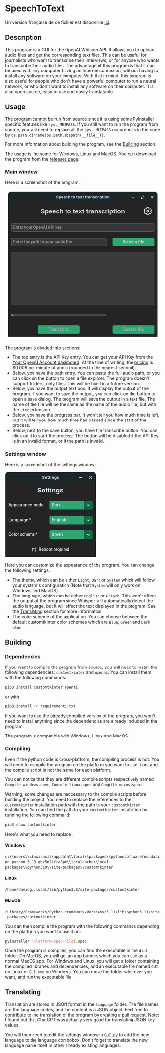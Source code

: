 # SpeechToText

Un version française de ce fichier est disponible [ici](README-FR.md).

## Description

This program is a GUI for the OpenAI Whisper API. It allows you to upload audio files and get the corresponding text files. This can be useful for journalists who want to transcribe their interviews, or for anyone who wants to transcribe their audio files. The advantage of this program is that it can be used with any computer having an internet connexion, without having to install any software on your computer. With that in mind, this program is also useful for people who don't have a powerful computer to run a neural network, or who don't want to install any software on their computer. It is also open source, easy to use and easily translatable.

## Usage

The program cannot be run from source since it is using some PyInstaller specific features like `sys._MEIPASS`. If you still want to run the program from source, you will need to replace all the `sys._MEIPASS` occurences in the code by `os.path.dirname(os.path.abspath(__file__))`.

For more information about building the program, see the [Building](#building) section.

The usage is the same for Windows, Linux and MacOS. You can download the program from the [releases page](https://github.com/Chaxiraxi/SpeechToText/releases).

### Main window

Here is a screenshot of the program:

![Screenshot of the program](mainwindow.png)

The program is divided into sections:

- The top entry is the API Key entry. You can get your API Key from the [Your OpenAI Account dashboard](https://platform.openai.com/account/api-keys). At the time of writing, the [pricing](https://openai.com/pricing) is $0.006 per minute of audio (rounded to the nearest second).
- Below, you have the path entry. You can paste the full audio path, or you can click on the button to open a file explorer. The program doesn't support folders, only files. This will be fixed in a future version.
- Below, you have the output text box. It will display the output of the program. If you want to save the output, you can click on the button to open a save dialog. The program will save the output in a text file. The name of the file will be the same as the name of the audio file, but with the `.txt` extension.
- Below, you have the progress bar. It won't tell you how much time is left, but it will tell you how much time has passed since the start of the process.
- Below, next to the save button, you have the transcribe button. You can click on it to start the process. The button will be disabled if the API Key is in an invalid format, or if the path is invalid.

### Settings window

Here is a screenshot of the settings window:

![Screenshot of the settings window](settingswindow.png)

Here you can customize the appearance of the program. You can change the following settings:

- The theme, which can be either `Light`, `Dark` or `System` which will follow your system's configuration (Note that `System` will only work on Windows and MacOS).
- The language, which can be either `English` or `French`. This won't affect the output of the program since Whisper will automatically detect the audio language, but it will affect the text displayed in the program. See the [Translating](#translating) section for more information.
- The color scheme of the application. You can choose between the default customtkinter color schemes which are `Blue`, `Green` and `Dark blue`

## Building

### Dependencies

If you want to compile the program from source, you will need to install the following dependencies: `customtkinter` and `openai`. You can install them with the following commands:

```bash
pip3 install customtkinter openai
```

or with

```bash
pip3 install -r requirements.txt
```

If you want to use the already compiled version of the program, you won't need to install anything since the dependencies are already included in the program.

The program is compatible with Windows, Linux and MacOS.

### Compiling

Even if the python code is cross-platform, the compiling process is not. You will need to compile the program on the platform you want to use it on, and the compile script is not the same for each platform.

You can notice that they are different compile scripts respectively named `Compile-windows.spec`, `Compile-linux.spec` and `Compile-macos.spec`.

Warning, some changes are neccessary to the compile scripts before building the project. You need  to replace the references to the `customtkinter` installation path with the path to your `customtkinter` installation. You can find the path to your `customtkinter` installation by running the following command:

```bash
pip3 show customtkinter
```

Here's what you need to replace :

#### Windows

`c:\\users\\chaxiraxi\\appdata\\local\\packages\\pythonsoftwarefoundation.python.3.10_qbz5n2kfra8p0\\localcache\\local-packages\\python310\\site-packages\\customtkinter`

#### Linux

`/home/davidg/.local/lib/python3.8/site-packages/customtkinter`

#### MacOS

`/Library/Frameworks/Python.framework/Versions/3.11/lib/python3.11/site-packages/customtkinter`

You can then compile the program with the following commands depending on the platform you want to use it on:

```bash
pyinstaller [platform-spec-file].spec
```

Once the program is compiled, you can find the executable in the `dist` folder. On MacOS, you will get an app bundle, which you can use as a normal MacOS app. For Windows and Linux, you will get a folder containing the compiled libraries and dependencies, and an executable file named `GUI` on Linux or `GUI.exe` on Windows. You can move the folder wherever you want, and run the executable file.

## Translating

Translation are stored in JSON format in the `language` folder. The file names are the language codes, and the content is a JSON object. Feel free to contribute to the translation of the program by creating a pull request. Note: I found out that ChatGPT was actually very good for translating JSON key values.

You will then need to edit the settings window in `GUI.py` to add the new language to the language combobox. Don't forget to translate the new language name itself in other already existing languages.
